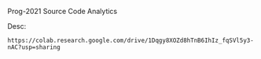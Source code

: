 Prog-2021 Source Code Analytics

Desc:
```
https://colab.research.google.com/drive/1Dqgy8XOZd8hTnB6IhIz_fqSVl5y3-nAC?usp=sharing
```
